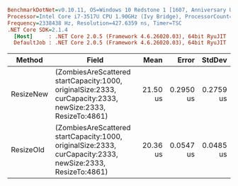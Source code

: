 ``` ini

BenchmarkDotNet=v0.10.11, OS=Windows 10 Redstone 1 [1607, Anniversary Update] (10.0.14393.1198)
Processor=Intel Core i7-3517U CPU 1.90GHz (Ivy Bridge), ProcessorCount=4
Frequency=2338438 Hz, Resolution=427.6359 ns, Timer=TSC
.NET Core SDK=2.1.4
  [Host]     : .NET Core 2.0.5 (Framework 4.6.26020.03), 64bit RyuJIT
  DefaultJob : .NET Core 2.0.5 (Framework 4.6.26020.03), 64bit RyuJIT


```
|    Method |                                                                                                      Field |     Mean |     Error |    StdDev |
|---------- |----------------------------------------------------------------------------------------------------------- |---------:|----------:|----------:|
| ResizeNew | (ZombiesAreScattered startCapacity:1000, originalSize:2333, curCapacity:2333, newSize:2333, ResizeTo:4861) | 21.50 us | 0.2950 us | 0.2759 us |
| ResizeOld | (ZombiesAreScattered startCapacity:1000, originalSize:2333, curCapacity:2333, newSize:2333, ResizeTo:4861) | 20.36 us | 0.0547 us | 0.0485 us |
